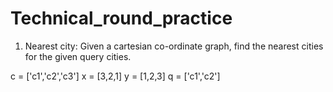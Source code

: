 # Technical_round_practice

1. Nearest city:
Given a cartesian co-ordinate graph, find the nearest cities for the given query cities.

c = ['c1','c2','c3']
x = [3,2,1]
y = [1,2,3]
q = ['c1','c2']
